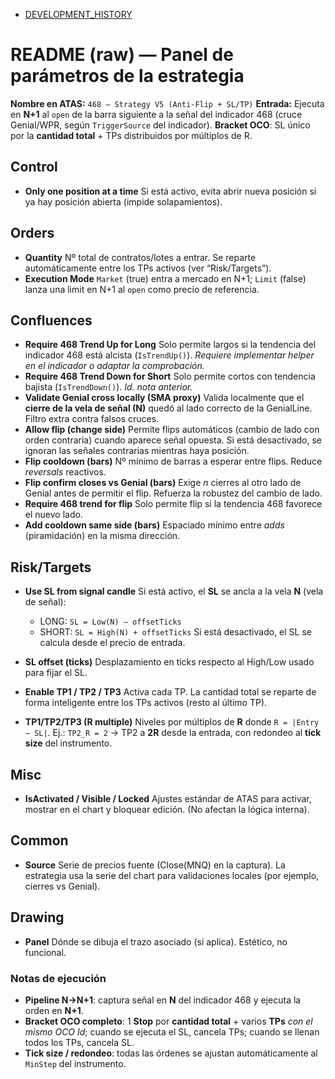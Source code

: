 
- [DEVELOPMENT_HISTORY](DEVELOPMENT_HISTORY.md)

# README (raw) — Panel de parámetros de la estrategia

**Nombre en ATAS:** `468 – Strategy V5 (Anti-Flip + SL/TP)`
**Entrada:** Ejecuta en **N+1** al `open` de la barra siguiente a la señal del indicador 468 (cruce Genial/WPR, según `TriggerSource` del indicador). **Bracket OCO**: SL único por la **cantidad total** + TPs distribuidos por múltiplos de R. &#x20;

## Control

* **Only one position at a time**
  Si está activo, evita abrir nueva posición si ya hay posición abierta (impide solapamientos).&#x20;

## Orders

* **Quantity**
  Nº total de contratos/lotes a entrar. Se reparte automáticamente entre los TPs activos (ver “Risk/Targets”).&#x20;
* **Execution Mode**
  `Market` (true) entra a mercado en N+1; `Limit` (false) lanza una limit en N+1 al `open` como precio de referencia.&#x20;

## Confluences

* **Require 468 Trend Up for Long**
  Solo permite largos si la tendencia del indicador 468 está alcista (`IsTrendUp()`). *Requiere implementar helper en el indicador o adaptar la comprobación.*&#x20;
* **Require 468 Trend Down for Short**
  Solo permite cortos con tendencia bajista (`IsTrendDown()`). *Id. nota anterior.*&#x20;
* **Validate Genial cross locally (SMA proxy)**
  Valida localmente que el **cierre de la vela de señal (N)** quedó al lado correcto de la GenialLine. Filtro extra contra falsos cruces.&#x20;
* **Allow flip (change side)**
  Permite flips automáticos (cambio de lado con orden contraria) cuando aparece señal opuesta. Si está desactivado, se ignoran las señales contrarias mientras haya posición.&#x20;
* **Flip cooldown (bars)**
  Nº mínimo de barras a esperar entre flips. Reduce *reversals* reactivos.&#x20;
* **Flip confirm closes vs Genial (bars)**
  Exige *n* cierres al otro lado de Genial antes de permitir el flip. Refuerza la robustez del cambio de lado.&#x20;
* **Require 468 trend for flip**
  Solo permite flip si la tendencia 468 favorece el nuevo lado.&#x20;
* **Add cooldown same side (bars)**
  Espaciado mínimo entre *adds* (piramidación) en la misma dirección.&#x20;

## Risk/Targets

* **Use SL from signal candle**
  Si está activo, el **SL** se ancla a la vela **N** (vela de señal):

  * LONG: `SL = Low(N) − offsetTicks`
  * SHORT: `SL = High(N) + offsetTicks`
    Si está desactivado, el SL se calcula desde el precio de entrada.&#x20;
* **SL offset (ticks)**
  Desplazamiento en ticks respecto al High/Low usado para fijar el SL.&#x20;
* **Enable TP1 / TP2 / TP3**
  Activa cada TP. La cantidad total se reparte de forma inteligente entre los TPs activos (resto al último TP).&#x20;
* **TP1/TP2/TP3 (R multiple)**
  Niveles por múltiplos de **R** donde `R = |Entry − SL|`.
  Ej.: `TP2_R = 2` → TP2 a **2R** desde la entrada, con redondeo al **tick size** del instrumento.&#x20;

## Misc

* **IsActivated / Visible / Locked**
  Ajustes estándar de ATAS para activar, mostrar en el chart y bloquear edición. (No afectan la lógica interna).&#x20;

## Common

* **Source**
  Serie de precios fuente (Close(MNQ) en la captura). La estrategia usa la serie del chart para validaciones locales (por ejemplo, cierres vs Genial).&#x20;

## Drawing

* **Panel**
  Dónde se dibuja el trazo asociado (si aplica). Estético, no funcional.&#x20;

### Notas de ejecución

* **Pipeline N→N+1**: captura señal en **N** del indicador 468 y ejecuta la orden en **N+1**.&#x20;
* **Bracket OCO completo**: 1 **Stop** por **cantidad total** + varios **TPs** *con el mismo OCO Id*; cuando se ejecuta el SL, cancela TPs; cuando se llenan todos los TPs, cancela SL.&#x20;
* **Tick size / redondeo**: todas las órdenes se ajustan automáticamente al `MinStep` del instrumento.&#x20;

